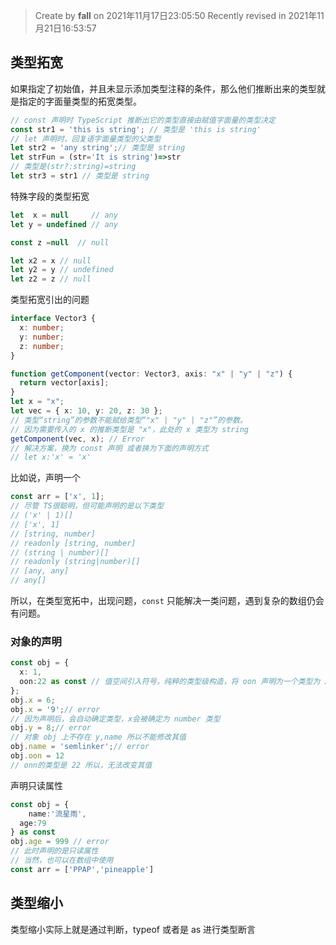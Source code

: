 > Create by **fall** on 2021年11月17日23:05:50
> Recently revised in 2021年11月21日16:53:57

## 类型拓宽

如果指定了初始值，并且未显示添加类型注释的条件，那么他们推断出来的类型就是指定的字面量类型的拓宽类型。

```ts
// const 声明时 TypeScript 推断出它的类型直接由赋值字面量的类型决定
const str1 = 'this is string'; // 类型是 'this is string'
// let 声明时，回复语字面量类型的父类型
let str2 = 'any string';// 类型是 string
let strFun = (str='It is string')=>str
// 类型是(str?:string)=string
let str3 = str1 // 类型是 string
```

特殊字段的类型拓宽

```ts
let  x = null     // any
let y = undefined // any

const z =null  // null

let x2 = x // null
let y2 = y // undefined
let z2 = z // null
```

类型拓宽引出的问题

```ts
interface Vector3 {
  x: number;
  y: number;
  z: number;
}

function getComponent(vector: Vector3, axis: "x" | "y" | "z") {
  return vector[axis];
}
let x = "x";
let vec = { x: 10, y: 20, z: 30 };
// 类型“string”的参数不能赋给类型“"x" | "y" | "z"”的参数。
// 因为需要传入的 x 的推断类型是 "x"，此处的 x 类型为 string
getComponent(vec, x); // Error
// 解决方案，换为 const 声明 或者换为下面的声明方式
// let x:'x' = 'x'
```

比如说，声明一个

```ts
const arr = ['x', 1];
// 尽管 TS很聪明，但可能声明的是以下类型
// ('x' | 1)[]
// ['x', 1]
// [string, number]
// readonly [string, number]
// (string | number)[]
// readonly (string|number)[]
// [any, any]
// any[]
```

所以，在类型宽拓中，出现问题，`const` 只能解决一类问题，遇到复杂的数组仍会有问题。



### 对象的声明

```ts
const obj = { 
  x: 1,
  oon:22 as const // 值空间引入符号，纯粹的类型级构造，将 oon 声明为一个类型为 22 的数字 
}; 
obj.x = 6; 
obj.x = '9';// error
// 因为声明后，会自动确定类型，x会被确定为 number 类型
obj.y = 8;// error
// 对象 obj 上不存在 y,name 所以不能修改其值
obj.name = 'semlinker';// error
obj.oon = 12
// onn的类型是 22 所以，无法改变其值
```

声明只读属性

```ts
const obj = {
	name:'流星雨',
  age:79
} as const
obj.age = 999 // error
// 此时声明的是只读属性
// 当然，也可以在数组中使用
const arr = ['PPAP','pineapple']
```

## 类型缩小

类型缩小实际上就是通过判断，typeof 或者是 as 进行类型断言